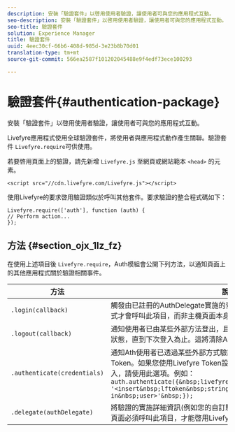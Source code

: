 ```yaml
---
description: 安裝「驗證套件」以啓用使用者驗證，讓使用者可與您的應用程式互動。
seo-description: 安裝「驗證套件」以啓用使用者驗證，讓使用者可與您的應用程式互動。
seo-title: 驗證套件
solution: Experience Manager
title: 驗證套件
uuid: 4eec30cf-66b6-408d-985d-3e23b8b70d01
translation-type: tm+mt
source-git-commit: 566ea2587f101202045488e9f4edf73ece100293

---
```



# 驗證套件{#authentication-package}

安裝「驗證套件」以啓用使用者驗證，讓使用者可與您的應用程式互動。

Livefyre應用程式使用全球驗證套件，將使用者與應用程式動作產生關聯。驗證套件 `Livefyre.require`可供使用。

若要啓用頁面上的驗證，請先新增 `Livefyre.js` 至網頁或網站範本 `<head>` 的元素。

```
<script src="//cdn.livefyre.com/Livefyre.js"></script>
```

使用Livefyre的要求啓用驗證類似於呼叫其他套件。要求驗證的整合程式碼如下：

```
Livefyre.require(['auth'], function (auth) {  
// Perform action... 
});
```

## 方法 {#section_ojx_1lz_fz}

在使用上述項目後 `Livefyre.require`，Auth模組會公開下列方法，以通知頁面上的其他應用程式關於驗證相關事件。

| 方法 | 說明 |
|--- |--- |
| `.login(callback)` | 觸發由已註冊的AuthDelegate實施的登入流程。通常只有啓用驗證的應用程式才會呼叫此項目，而非主機頁面本身。 |
| `.logout(callback)` | 通知使用者已由某些外部方法登出，且所有依賴的應用程式都應清除其驗證狀態，直到下次登入為止。這將清除Auth維護的內部作業。 |
| `.authenticate(credentials)` | 通知Ath使用者已透過某些外部方式驗證，並為使用者取得Livefyre驗證Token。如果您使用Livefyre Token設定Cookie，或想要明確地將使用者登入，請使用此選項。例如： <br>`auth.authenticate({&nbsp;livefyre:&nbsp;`<br>`'<insert&nbsp;lftoken&nbsp;string&nbsp;for&nbsp;newly&nbsp;logged-in&nbsp;user>'&nbsp;});` |
| `.delegate(authDelegate)` | 將驗證的實施詳細資訊(例如您的自訂驗證流程)委派給您定義的物件。主機頁面必須呼叫此項目，才能啓用Livefyre應用程式的互動功能。 |

